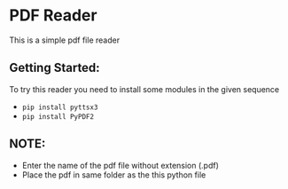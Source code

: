 PDF Reader
==============================
This is a simple pdf file reader

Getting Started:
------------
To try this reader you need to install some modules in the given sequence


- `pip install pyttsx3`
- `pip install PyPDF2`

NOTE:
------------
* Enter the name of the pdf file without extension (.pdf)
* Place the pdf in same folder as the this python file
